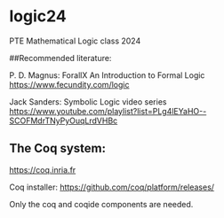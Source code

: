 # logic24
PTE Mathematical Logic class 2024


##Recommended literature:

P. D. Magnus: ForallX An Introduction to Formal Logic
https://www.fecundity.com/logic

Jack Sanders: Symbolic Logic video series
https://www.youtube.com/playlist?list=PLg4lEYaHO--SCOFMdrTNyPyOuqLrdVHBc


## The Coq system:

https://coq.inria.fr

Coq installer:
https://github.com/coq/platform/releases/

Only the coq and coqide components are needed.
